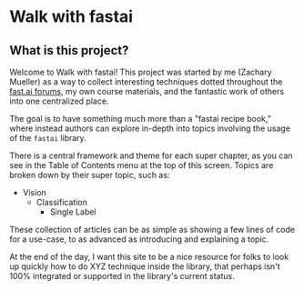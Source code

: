# Walk with fastai



## What is this project?

Welcome to Walk with fastai! This project was started by me (Zachary Mueller) as a way to collect interesting techniques dotted throughout the [fast.ai forums](forums.fast.ai), my own course materials, and the fantastic work of others into one centralized place.

The goal is to have something much more than a "fastai recipe book," where instead authors can explore in-depth into topics involving the usage of the `fastai` library. 

There is a central framework and theme for each super chapter, as you can see in the Table of Contents menu at the top of this screen. Topics are broken down by their super topic, such as:
* Vision
  * Classification
    * Single Label

These collection of articles can be as simple as showing a few lines of code for a use-case, to as advanced as introducing and explaining a topic.

At the end of the day, I want this site to be a nice resource for folks to look up quickly how to do XYZ technique inside the library, that perhaps isn't 100% integrated or supported in the library's current status. 
